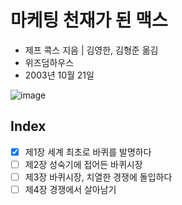 # 마케팅 천재가 된 맥스

* 제프 콕스 지음 | 김영한, 김형준 옮김
* 위즈덤하우스
* 2003년 10월 21일

![image](http://image.yes24.com/momo/TopCate11/MidCate01/1000087.jpg|width=200)

## Index

- [x] 제1장 세계 최초로 바퀴를 발명하다
- [ ] 제2장 성숙기에 접어든 바퀴시장
- [ ] 제3장 바퀴시장, 치열한 경쟁에 돌입하다
- [ ] 제4장 경쟁에서 살아남기
